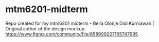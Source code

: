 # mtm6201-midterm
Repo created for my mtm6201 midterm - Bella Olonje
Didi Kurniawan | Original author of the design mockup
 https://www.figma.com/community/file/858999227165747995